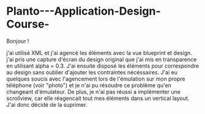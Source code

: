 # Planto---Application-Design-Course-

Bonjour ! 

j'ai utilisé XML et j'ai agencé les éléments avec la vue blueprint et design. j'ai pris une capture d'écran du design original que j'ai mis en transparence en utilisant alpha = 0.3.
J'ai ensuite disposé les éléments pour correspondre au design sans oublier d'ajouter les contraintes nécéssaires. J'ai eu quelques soucis avec l'agencement lors de l'émulation sur mon propre téléphone (voir "photo") et je n'ai pu résoudre ce problème qu'en changeant d'émulateur. De plus, je n'ai pas réussi a implémenter une scrollview, car elle réagencait tout mes éléments dans un vertical layout. J'ai donc décidé de la suprimer.
